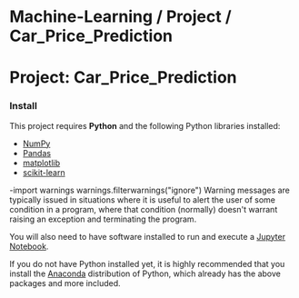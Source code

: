 # Machine-Learning / Project / Car_Price_Prediction
# Project: Car_Price_Prediction

### Install
This project requires **Python** and the following Python libraries installed:

- [NumPy](http://www.numpy.org/)
- [Pandas](http://pandas.pydata.org/)
- [matplotlib](http://matplotlib.org/)
- [scikit-learn](http://scikit-learn.org/stable/)

-import warnings
 warnings.filterwarnings("ignore")
Warning messages are typically issued in situations where it is useful to alert the user of some condition in a program, 
where that condition (normally) doesn't warrant raising an exception and terminating the program.

You will also need to have software installed to run and execute a [Jupyter Notebook](http://jupyter.org/install.html).

If you do not have Python installed yet, it is highly recommended that you install the [Anaconda](https://www.anaconda.com/download/) distribution of Python, which already has the above packages and more included. 


